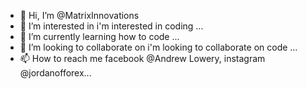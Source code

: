 - 👋 Hi, I’m @MatrixInnovations
- 👀 I’m interested in i'm interested in coding ...
- 🌱 I’m currently learning how to code ...
- 💞️ I’m looking to collaborate on i'm looking to collaborate on code ...
- 📫 How to reach me facebook @Andrew Lowery, instagram @jordanofforex...

<!---
MatrixInnovations/MatrixInnovations is a ✨ special ✨ repository because its `README.md` (this file) appears on your GitHub profile.
You can click the Preview link to take a look at your changes.
--->
